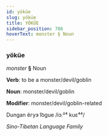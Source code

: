 ```yaml
---
id: yöküe
slug: yöküe
title: YÖKÜE
sidebar_position: 786
hoverText: monster § Noun
---
```


### yöküe

*monster* **§** Noun

**Verb**: to be a monster/devil/goblin

**Noun**: monster/devil/goblin

**Modifier**: monster/devil/goblin-related

Dungan ёгуэ i͡ogue /iɔː²⁴ kuɛ⁴⁴/

*Sino-Tibetan Language Family*